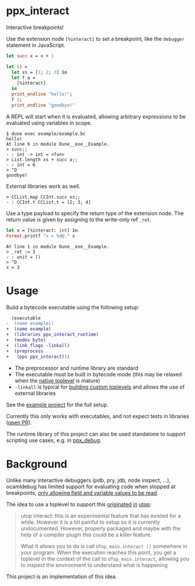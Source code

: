 
# ppx_interact

Interactive breakpoints!

Use the extension node `[%interact]` to set a breakpoint, like the `debugger` statement in JavaScript.

```ocaml
let succ x = x + 1

let () =
  let xs = [1; 2; 3] in
  let f a =
    [%interact]
  in
  print_endline "hello!";
  f 2;
  print_endline "goodbye!"
```

A REPL will start when it is evaluated, allowing arbitrary expressions to be evaluated using variables in scope.

```
$ dune exec example/example.bc
hello!
At line 6 in module Dune__exe__Example.
> succ;;
- : int -> int = <fun>
> List.length xs + succ a;;
- : int = 6
> ^D
goodbye!
```

External libraries work as well.

```
> CCList.map CCInt.succ xs;;
- : CCInt.t CCList.t = [2; 3; 4]
```

Use a type payload to specify the return type of the extension node. The return value is given by assigning to the write-only ref `_ret`.

```ocaml
let x = [%interact: int] in
Format.printf "x = %d@." x
```

```
At line 1 in module Dune__exe__Example.
> _ret := 3
- : unit = ()
> ^D
x = 3
```

# Usage

Build a bytecode executable using the following setup:

```diff
  (executable
-  (name example))
+  (name example)
+  (libraries ppx_interact_runtime)
+  (modes byte)
+  (link_flags -linkall)
+  (preprocess
+   (pps ppx_interact)))
```

- The preprocessor and runtime library are standard
- The executable must be built in bytecode mode (this may be relaxed when the [native toplevel](https://github.com/ocaml/RFCs/pull/15) is mature)
- `-linkall` is typical for [building custom toplevels](https://dune.readthedocs.io/en/stable/quick-start.html#building-a-custom-toplevel) and allows the use of external libraries

See the [example project](example) for the full setup.

Currently this only works with executables, and not expect tests in libraries ([open PR](https://github.com/ocaml/dune/pull/5622)).

The runtime library of this project can also be used standalone to support scripting use cases, e.g. in [ppx_debug](https://github.com/dariusf/ppx_debug).

# Background

Unlike many interactive debuggers (pdb, pry, jdb, node inspect, ...), ocamldebug has limited support for evaluating code when stopped at breakpoints, [only allowing field and variable values to be read](https://v2.ocaml.org/manual/debugger.html#s%3Adebugger-examining-values).

The idea to use a toplevel to support this [originated](https://sympa.inria.fr/sympa/arc/caml-list/2017-05/msg00124.html) [in](https://github.com/ocaml-community/utop/issues/158) [utop](https://github.com/ocaml-community/utop/tree/master/examples/interact):

> utop interact: this is an experimental feature that has existed for a while. However it is a bit painful to setup so it is currently undocumented. However, properly packaged and maybe with the help of a compiler plugin this could be a killer feature.
>
> What it allows you to do is call `UTop_main.interact ()` somewhere in your program. When the execution reaches this point, you get a toplevel in the context of the call to `UTop_main.interact`, allowing you to inspect the environment to understand what is happening

This project is an implementation of this idea.

